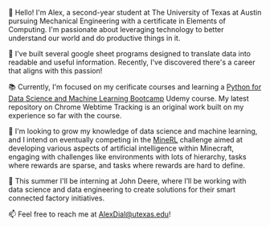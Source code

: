 👋 Hello! I'm Alex, a second-year student at The University of Texas at Austin pursuing Mechanical Engineering with a certificate in Elements of Computing. I'm passionate about leveraging technology to better understand our world and do productive things in it.

💼 I've built several google sheet programs designed to translate data into readable and useful information. Recently, I've discovered there's a career that aligns with this passion!

📚 Currently, I'm focused on my cerificate courses and learning a [Python for Data Science and Machine Learning Bootcamp](https://www.udemy.com/course/python-for-data-science-and-machine-learning-bootcamp/) Udemy course. My latest repository on Chrome Webtime Tracking is an original work built on my experience so far with the course.

🌱 I'm looking to grow my knowledge of data science and machine learning, and I intend on eventually competing in the [MineRL](https://minerl.io/diamond/) challenge aimed at developing various aspects of artificial intelligence within Minecraft, engaging with challenges like environments with lots of hierarchy, tasks where rewards are sparse, and tasks where rewards are hard to define.

🚜 This summer I'll be interning at John Deere, where I’ll be working with data science and data engineering to create solutions for their smart connected factory initiatives.

📫 Feel free to reach me at AlexDial@utexas.edu!
